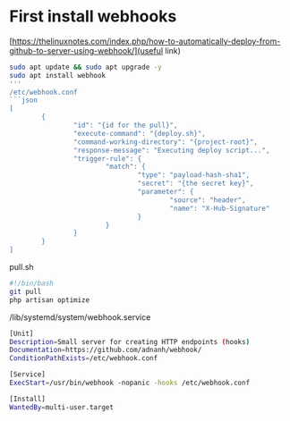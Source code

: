 # First install webhooks
[https://thelinuxnotes.com/index.php/how-to-automatically-deploy-from-github-to-server-using-webhook/](useful link)
```bash
sudo apt update && sudo apt upgrade -y
sudo apt install webhook
'''
/etc/webhook.conf
```json
[
        {
                "id": "{id for the pull}",
                "execute-command": "{deploy.sh}",
                "command-working-directory": "{project-root}",
                "response-message": "Executing deploy script...",
                "trigger-rule": {
                        "match": {
                                "type": "payload-hash-sha1",
                                "secret": "{the secret key}",
                                "parameter": {
                                        "source": "header",
                                        "name": "X-Hub-Signature"
                                }
                        }
                }
        }
]
```

pull.sh
```bash
#!/bin/bash
git pull
php artisan optimize
```

/lib/systemd/system/webhook.service
```bash
[Unit]
Description=Small server for creating HTTP endpoints (hooks)
Documentation=https://github.com/adnanh/webhook/
ConditionPathExists=/etc/webhook.conf

[Service]
ExecStart=/usr/bin/webhook -nopanic -hooks /etc/webhook.conf

[Install]
WantedBy=multi-user.target
```
